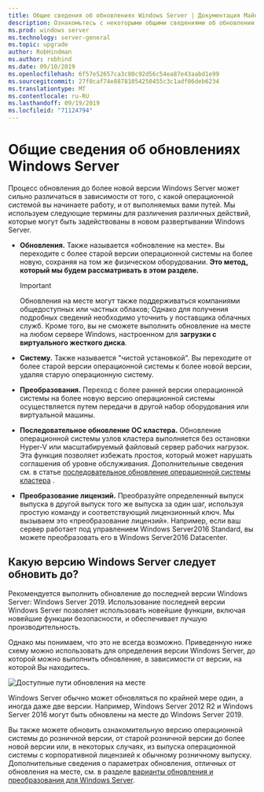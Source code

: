 ```yaml
---
title: Общие сведения об обновлениях Windows Server | Документация Майкрософт
description: Ознакомьтесь с некоторыми общими сведениями об обновлении Windows Server, а также о том, что следует учесть перед выполнением фактического обновления.
ms.prod: windows server
ms.technology: server-general
ms.topic: upgrade
author: RobHindman
ms.author: robhind
ms.date: 09/10/2019
ms.openlocfilehash: 6f57e52657ca3c80c92d56c54ea87e43aabd1e99
ms.sourcegitcommit: 27f0caf74e88781054250455c3c1adf06deb6234
ms.translationtype: MT
ms.contentlocale: ru-RU
ms.lasthandoff: 09/19/2019
ms.locfileid: "71124794"
---
```

# <a name="overview-about-windows-server-upgrades"></a>Общие сведения об обновлениях Windows Server

Процесс обновления до более новой версии Windows Server может сильно различаться в зависимости от того, с какой операционной системой вы начинаете работу, и от выполняемых вами путей. Мы используем следующие термины для различения различных действий, которые могут быть задействованы в новом развертывании Windows Server.

- **Обновления.** Также называется «обновление на месте». Вы переходите с более старой версии операционной системы на более новую, сохраняя на том же физическом оборудовании. **Это метод, который мы будем рассматривать в этом разделе.**

    >[!Important]
    >Обновления на месте могут также поддерживаться компаниями общедоступных или частных облаков; Однако для получения подробных сведений необходимо уточнить у поставщика облачных служб. Кроме того, вы не сможете выполнить обновление на месте на любом сервере Windows, настроенном для **загрузки с виртуального жесткого диска**.

- **Систему.** Также называется "чистой установкой". Вы переходите от более старой версии операционной системы к более новой версии, удаляя старую операционную систему.

- **Преобразования.** Переход с более ранней версии операционной системы на более новую версию операционной системы осуществляется путем передачи в другой набор оборудования или виртуальной машины.

- **Последовательное обновление ОС кластера.** Обновление операционной системы узлов кластера выполняется без остановки Hyper-V или масштабируемый файловый сервер рабочих нагрузок. Эта функция позволяет избежать простоя, который может нарушать соглашения об уровне обслуживания. Дополнительные сведения см. в статье [последовательное обновление операционной системы кластера](../failover-clustering/cluster-operating-system-rolling-upgrade.md) .

- **Преобразование лицензий.** Преобразуйте определенный выпуск выпуска в другой выпуск того же выпуска за один шаг, используя простую команду и соответствующий лицензионный ключ. Мы вызываем это «преобразование лицензий». Например, если ваш сервер работает под управлением Windows Server2016 Standard, вы можете преобразовать его в Windows Server2016 Datacenter.

## <a name="which-version-of-windows-server-should-i-upgrade-to"></a>Какую версию Windows Server следует обновить до?

Рекомендуется выполнить обновление до последней версии Windows Server: Windows Server 2019. Использование последней версии Windows Server позволяет использовать новейшие функции, включая новейшие функции безопасности, и обеспечивает лучшую производительность.

Однако мы понимаем, что это не всегда возможно. Приведенную ниже схему можно использовать для определения версии Windows Server, до которой можно выполнить обновление, в зависимости от версии, на которой Вы находитесь.

![Доступные пути обновления на месте](media/upgrade-paths.png)

Windows Server обычно может обновляться по крайней мере один, а иногда даже две версии. Например, Windows Server 2012 R2 и Windows Server 2016 могут быть обновлены на месте до Windows Server 2019.

Вы также можете обновить ознакомительную версию операционной системы до розничной версии, от старой розничной версии до более новой версии или, в некоторых случаях, из выпуска операционной системы с корпоративной лицензией к обычному розничному выпуску. Дополнительные сведения о параметрах обновления, отличных от обновления на месте, см. в разделе [варианты обновления и преобразования для Windows Server](../get-started/supported-upgrade-paths.md).
